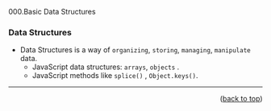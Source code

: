 <a name="topage"></a>

000.Basic Data Structures

### Data Structures 

* Data Structures is a way of `organizing`, `storing`, `managing`, `manipulate` data.
    * JavaScript data structures: `arrays`, `objects` .
    * JavaScript methods like `splice()` , `Object.keys()`.  


-----

<p align="right">(<a href="#topage">back to top</a>)</p>
<br/>
<br/>

